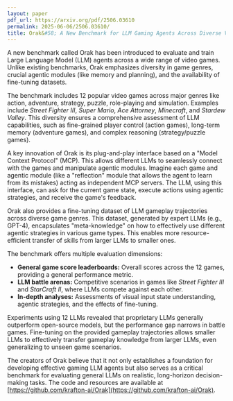 ```yaml
---
layout: paper
pdf_url: https://arxiv.org/pdf/2506.03610
permalink: 2025-06-06/2506.03610/
title: Orak&#58; A New Benchmark for LLM Gaming Agents Across Diverse Video Games
---
```




A new benchmark called Orak has been introduced to evaluate and train Large Language Model (LLM) agents across a wide range of video games. Unlike existing benchmarks, Orak emphasizes diversity in game genres, crucial agentic modules (like memory and planning), and the availability of fine-tuning datasets.

The benchmark includes 12 popular video games across major genres like action, adventure, strategy, puzzle, role-playing and simulation. Examples include *Street Fighter III*, *Super Mario*, *Ace Attorney*, *Minecraft*, and *Stardew Valley*. This diversity ensures a comprehensive assessment of LLM capabilities, such as fine-grained player control (action games), long-term memory (adventure games), and complex reasoning (strategy/puzzle games).

A key innovation of Orak is its plug-and-play interface based on a "Model Context Protocol" (MCP). This allows different LLMs to seamlessly connect with the games and manipulate agentic modules.  Imagine each game and agentic module (like a "reflection" module that allows the agent to learn from its mistakes) acting as independent MCP servers. The LLM, using this interface, can ask for the current game state, execute actions using agentic strategies, and receive the game's feedback.

Orak also provides a fine-tuning dataset of LLM gameplay trajectories across diverse game genres. This dataset, generated by expert LLMs (e.g., GPT-4), encapsulates "meta-knowledge" on how to effectively use different agentic strategies in various game types. This enables more resource-efficient transfer of skills from larger LLMs to smaller ones.

The benchmark offers multiple evaluation dimensions:

*   **General game score leaderboards:**  Overall scores across the 12 games, providing a general performance metric.
*   **LLM battle arenas:** Competitive scenarios in games like *Street Fighter III* and *StarCraft II*, where LLMs compete against each other.
*   **In-depth analyses:** Assessments of visual input state understanding, agentic strategies, and the effects of fine-tuning.

Experiments using 12 LLMs revealed that proprietary LLMs generally outperform open-source models, but the performance gap narrows in battle games. Fine-tuning on the provided gameplay trajectories allows smaller LLMs to effectively transfer gameplay knowledge from larger LLMs, even generalizing to unseen game scenarios.

The creators of Orak believe that it not only establishes a foundation for developing effective gaming LLM agents but also serves as a critical benchmark for evaluating general LLMs on realistic, long-horizon decision-making tasks. The code and resources are available at [https://github.com/krafton-ai/Orak](https://github.com/krafton-ai/Orak).